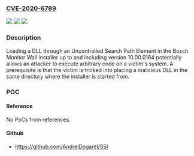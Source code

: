 ### [CVE-2020-6789](https://cve.mitre.org/cgi-bin/cvename.cgi?name=CVE-2020-6789)
![](https://img.shields.io/static/v1?label=Product&message=Monitor%20Wall&color=blue)
![](https://img.shields.io/static/v1?label=Version&message=%3C%3D%2010.00.0164%20&color=brighgreen)
![](https://img.shields.io/static/v1?label=Vulnerability&message=CWE-427%20Uncontrolled%20Search%20Path%20Element&color=brighgreen)

### Description

Loading a DLL through an Uncontrolled Search Path Element in the Bosch Monitor Wall installer up to and including version 10.00.0164 potentially allows an attacker to execute arbitrary code on a victim's system. A prerequisite is that the victim is tricked into placing a malicious DLL in the same directory where the installer is started from.

### POC

#### Reference
No PoCs from references.

#### Github
- https://github.com/AndreiDogarel/SSI

